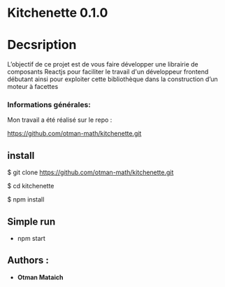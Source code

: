 # Kitchenette 0.1.0

# Decsription

L’objectif de ce projet est de vous faire développer une librairie de composants Reactjs pour faciliter le travail d'un développeur frontend débutant ainsi pour exploiter cette bibliothèque dans la construction d’un moteur à facettes

### Informations générales:

Mon travail a été réalisé sur le repo :

<https://github.com/otman-math/kitchenette.git>

## install

\$ git clone https://github.com/otman-math/kitchenette.git

\$ cd kitchenette

\$ npm install

## Simple run

- npm start

## Authors :

- **Otman Mataich**
